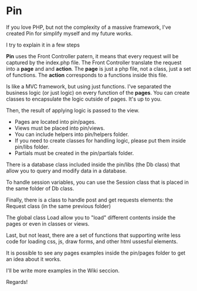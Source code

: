 # Pin

If you love PHP, but not the complexity of a massive framework, I've created Pin for simplify myself and my future works.

I try to explain it in a few steps

**Pin** uses the Front Controller patern, it means that every request will be captured by the index.php file. The Front Controller translate the request into a **page** and and **action**. The **page** is just a php file, not a class, just a set of functions. The **action** corresponds to a functions inside this file.

Is like a MVC framework, but using just functions. I've separated the business logic (or just logic) on every function of the **pages**. You can create classes to encapsulate the logic outside of pages. It's up to you.

Then, the result of applying logic is passed to the view.

- Pages are located into pin/pages.
- Views must be placed into pin/views.
- You can include helpers into pin/helpers folder.
- If you need to create classes for handling logic, please put them inside pin/libs folder.
- Partials must be created in the pin/partials folder.

There is a database class included inside the pin/libs (the Db class) that allow you to query and modify data in a database.

To handle session variables, you can use the Session class that is placed in the same folder of Db class.

Finally, there is a class to handle post and get requests elements: the Request class (in the same previous folder)

The global class Load allow you to "load" different contents inside the pages or even in classes or views.

Last, but not least, there are a set of functions that supporting write less code for loading css, js, draw forms, and other html ussesful elements.

It is possible to see any pages examples inside the pin/pages folder to get an idea about it works.

I'll be write more examples in the Wiki seccion.

Regards!

